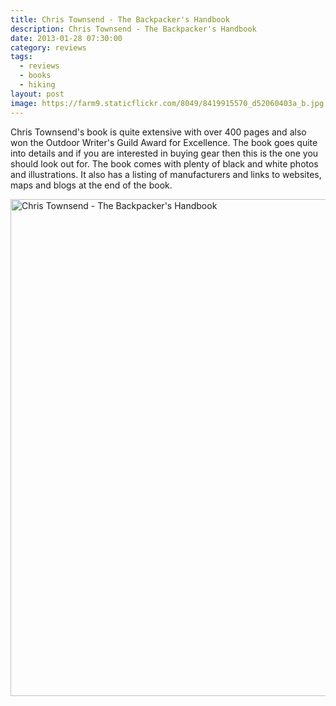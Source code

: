 ```yaml
---
title: Chris Townsend - The Backpacker's Handbook
description: Chris Townsend - The Backpacker's Handbook
date: 2013-01-28 07:30:00
category: reviews
tags:
  - reviews
  - books
  - hiking
layout: post
image: https://farm9.staticflickr.com/8049/8419915570_d52060403a_b.jpg
---
```

Chris Townsend's book is quite extensive with over 400 pages and also won the Outdoor Writer's Guild Award for Excellence. The book goes quite into details and if you are interested in buying gear then this is the one you should look out for. The book comes with plenty of black and white photos and illustrations. It also has a listing of manufacturers and links to websites, maps and blogs at the end of the book.

<img src="https://farm9.staticflickr.com/8049/8419915570_d52060403a_b.jpg" width="1024" height="795" alt="Chris Townsend - The Backpacker's Handbook">
